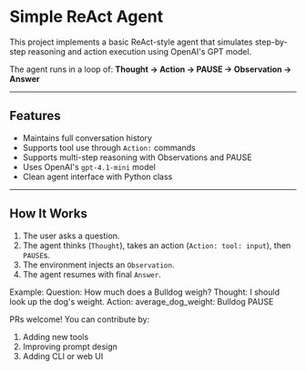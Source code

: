 #  Simple ReAct Agent

This project implements a basic ReAct-style agent that simulates step-by-step reasoning and action execution using OpenAI's GPT model.

The agent runs in a loop of:
**Thought → Action → PAUSE → Observation → Answer**

---

##  Features

- Maintains full conversation history
- Supports tool use through `Action:` commands
- Supports multi-step reasoning with Observations and PAUSE
- Uses OpenAI's `gpt-4.1-mini` model
- Clean agent interface with Python class

---

## How It Works

1. The user asks a question.
2. The agent thinks (`Thought`), takes an action (`Action: tool: input`), then `PAUSE`s.
3. The environment injects an `Observation`.
4. The agent resumes with final `Answer`.

Example:
Question: How much does a Bulldog weigh?
Thought: I should look up the dog's weight.
Action: average_dog_weight: Bulldog
PAUSE

PRs welcome! You can contribute by:
1. Adding new tools
2. Improving prompt design
3. Adding CLI or web UI

